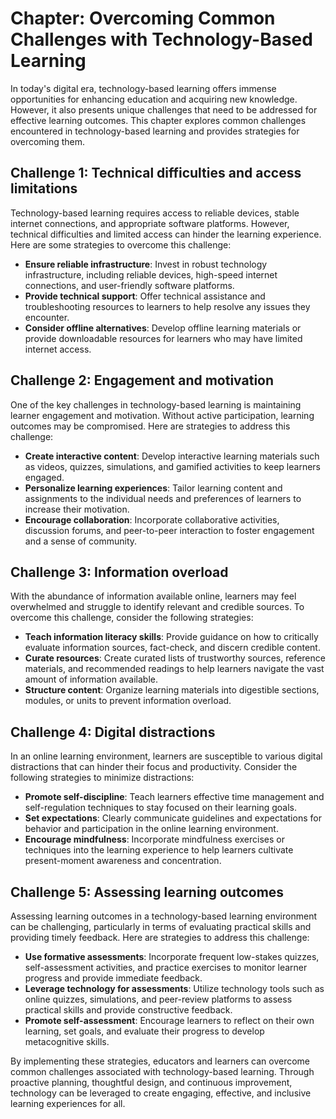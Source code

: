 Chapter: Overcoming Common Challenges with Technology-Based Learning
====================================================================

In today's digital era, technology-based learning offers immense opportunities for enhancing education and acquiring new knowledge. However, it also presents unique challenges that need to be addressed for effective learning outcomes. This chapter explores common challenges encountered in technology-based learning and provides strategies for overcoming them.

Challenge 1: Technical difficulties and access limitations
----------------------------------------------------------

Technology-based learning requires access to reliable devices, stable internet connections, and appropriate software platforms. However, technical difficulties and limited access can hinder the learning experience. Here are some strategies to overcome this challenge:

* **Ensure reliable infrastructure**: Invest in robust technology infrastructure, including reliable devices, high-speed internet connections, and user-friendly software platforms.
* **Provide technical support**: Offer technical assistance and troubleshooting resources to learners to help resolve any issues they encounter.
* **Consider offline alternatives**: Develop offline learning materials or provide downloadable resources for learners who may have limited internet access.

Challenge 2: Engagement and motivation
--------------------------------------

One of the key challenges in technology-based learning is maintaining learner engagement and motivation. Without active participation, learning outcomes may be compromised. Here are strategies to address this challenge:

* **Create interactive content**: Develop interactive learning materials such as videos, quizzes, simulations, and gamified activities to keep learners engaged.
* **Personalize learning experiences**: Tailor learning content and assignments to the individual needs and preferences of learners to increase their motivation.
* **Encourage collaboration**: Incorporate collaborative activities, discussion forums, and peer-to-peer interaction to foster engagement and a sense of community.

Challenge 3: Information overload
---------------------------------

With the abundance of information available online, learners may feel overwhelmed and struggle to identify relevant and credible sources. To overcome this challenge, consider the following strategies:

* **Teach information literacy skills**: Provide guidance on how to critically evaluate information sources, fact-check, and discern credible content.
* **Curate resources**: Create curated lists of trustworthy sources, reference materials, and recommended readings to help learners navigate the vast amount of information available.
* **Structure content**: Organize learning materials into digestible sections, modules, or units to prevent information overload.

Challenge 4: Digital distractions
---------------------------------

In an online learning environment, learners are susceptible to various digital distractions that can hinder their focus and productivity. Consider the following strategies to minimize distractions:

* **Promote self-discipline**: Teach learners effective time management and self-regulation techniques to stay focused on their learning goals.
* **Set expectations**: Clearly communicate guidelines and expectations for behavior and participation in the online learning environment.
* **Encourage mindfulness**: Incorporate mindfulness exercises or techniques into the learning experience to help learners cultivate present-moment awareness and concentration.

Challenge 5: Assessing learning outcomes
----------------------------------------

Assessing learning outcomes in a technology-based learning environment can be challenging, particularly in terms of evaluating practical skills and providing timely feedback. Here are strategies to address this challenge:

* **Use formative assessments**: Incorporate frequent low-stakes quizzes, self-assessment activities, and practice exercises to monitor learner progress and provide immediate feedback.
* **Leverage technology for assessments**: Utilize technology tools such as online quizzes, simulations, and peer-review platforms to assess practical skills and provide constructive feedback.
* **Promote self-assessment**: Encourage learners to reflect on their own learning, set goals, and evaluate their progress to develop metacognitive skills.

By implementing these strategies, educators and learners can overcome common challenges associated with technology-based learning. Through proactive planning, thoughtful design, and continuous improvement, technology can be leveraged to create engaging, effective, and inclusive learning experiences for all.
